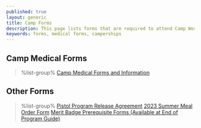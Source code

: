 ```yaml
---
published: true
layout: generic
title: Camp Forms
description: This page lists forms that are required to attend Camp Workcoeman, including the required medical forms.
keywords: forms, medical forms, camperships
---
```


## Camp Medical Forms

> %list-group%
> <a href="{{ site.url }}/summer-camp/forms/medical-form-info/" class="list-group-item">Camp Medical Forms and Information</a>

## Other Forms

> %list-group%
> <a href="{{ site.url }}/pdf/2017/2017-pistol-pilot-program-release-agreement.pdf" class="list-group-item">Pistol Program Release Agreement</a>
> <a href="{{ site.url }}/pdf/2023/2023-cw-meal-order-form.pdf" class="list-group-item">2023 Summer Meal Order Form</a>
> <a href="{{ site.url }}/scouts-bsa/guides/" class="list-group-item">Merit Badge Prerequisite Forms (Available at End of Program Guide)</a>
